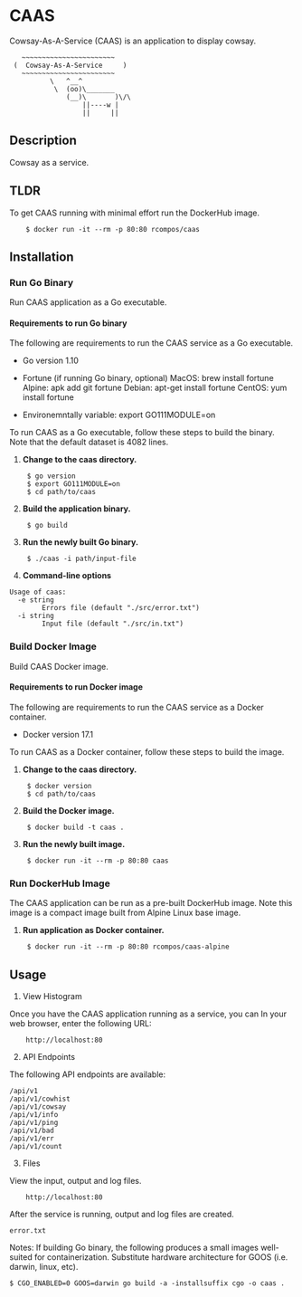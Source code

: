 # CAAS

Cowsay-As-A-Service (CAAS) is an application to display cowsay.

```
   ~~~~~~~~~~~~~~~~~~~~~~~
 (  Cowsay-As-A-Service     )
   ~~~~~~~~~~~~~~~~~~~~~~~
          \   ^__^
           \  (oo)\_______
              (__)\       )\/\
                  ||----w |
                  ||     ||
```

## Description ##

Cowsay as a service.


## TLDR ##

To get CAAS running with minimal effort run the DockerHub image. 

        $ docker run -it --rm -p 80:80 rcompos/caas

## Installation ##

### Run Go Binary ###

Run CAAS application as a Go executable.

#### Requirements to run Go binary ####

The following are requirements to run the CAAS service as a Go executable.

* Go version 1.10
* Fortune (if running Go binary, optional)
MacOS: brew install fortune
Alpine: apk add git fortune
Debian: apt-get install fortune
CentOS: yum install fortune

* Environemntally variable: export GO111MODULE=on

To run CAAS as a Go executable, follow these steps to build the binary.  Note that the default dataset is 4082 lines.

1. __Change to the caas directory.__

        $ go version
        $ export GO111MODULE=on 
        $ cd path/to/caas

2. __Build the application binary.__

        $ go build

3. __Run the newly built Go binary.__

        $ ./caas -i path/input-file

4. __Command-line options__

```
Usage of caas:
  -e string
    	Errors file (default "./src/error.txt")
  -i string
    	Input file (default "./src/in.txt")
```


### Build Docker Image ###

Build CAAS Docker image.

#### Requirements to run Docker image ####

The following are requirements to run the CAAS service as a Docker container.

* Docker version 17.1

To run CAAS as a Docker container, follow these steps to build the image.

1. __Change to the caas directory.__

        $ docker version
        $ cd path/to/caas

2. __Build the Docker image.__

        $ docker build -t caas .

3. __Run the newly built image.__

        $ docker run -it --rm -p 80:80 caas


### Run DockerHub Image ###

The CAAS application can be run as a pre-built DockerHub image.  Note this image is a compact image built from Alpine Linux base image.

1. __Run application as Docker container.__

        $ docker run -it --rm -p 80:80 rcompos/caas-alpine


## Usage ##


1. View Histogram

Once you have the CAAS application running as a service, you can In your web browser, enter the following URL:

        http://localhost:80

2. API Endpoints

The following API endpoints are available:

```
/api/v1
/api/v1/cowhist
/api/v1/cowsay
/api/v1/info
/api/v1/ping
/api/v1/bad
/api/v1/err
/api/v1/count
```

3. Files

View the input, output and log files.

        http://localhost:80

After the service is running, output and log files are created.

```
error.txt
```

Notes:
If building Go binary, the following produces a small images well-suited for containerization.  Substitute hardware architecture for GOOS (i.e. darwin, linux, etc).

	$ CGO_ENABLED=0 GOOS=darwin go build -a -installsuffix cgo -o caas .
